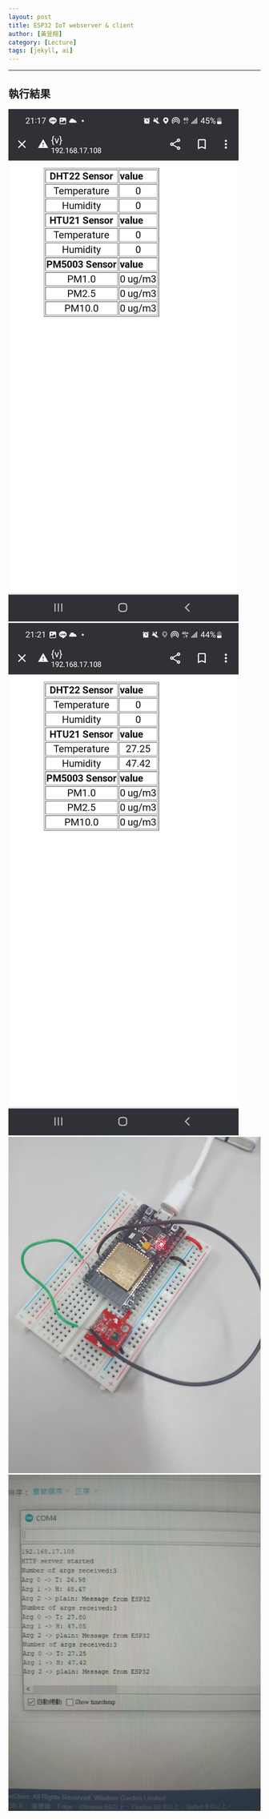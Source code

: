 ```yaml
---
layout: post
title: ESP32 IoT webserver & client
author: [黃昱翔]
category: [Lecture]
tags: [jekyll, ai]
---
```




---
## 執行結果
![](https://github.com/01053026/MCU-project/blob/main/images/IOT1.jpg?raw=true)
![](https://github.com/01053026/MCU-project/blob/main/images/IOT2.jpg?raw=true)
![](https://github.com/01053026/MCU-project/blob/main/images/IOT3.jpg?raw=true)
![](https://github.com/01053026/MCU-project/blob/main/images/IOT4.jpg?raw=true)


